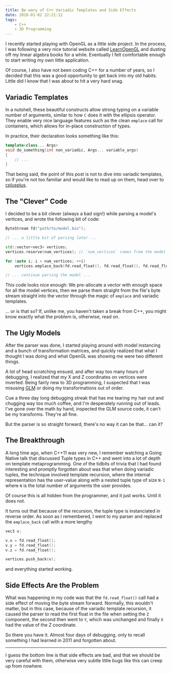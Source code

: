 ```yaml
---
title: Be wary of C++ Variadic Templates and Side Effects
date: 2018-01-02 22:21:12
tags:
    - C++
    - 3D Programming
---
```


I recently started playing with OpenGL as a little side project. In the process,
I was following a very nice tutorial website called [LearnOpenGL][1] and dusting
off my linear algebra books for a while. Eventually I felt comfortable enough to
start writing my own little application.

Of course, I also have not been coding C++ for a number of years, so I decided
that this was a good opportunity to get back into my old habits. Little did I
know that I was about to hit a very hard snag.

[1]: https://learnopengl.com

## Variadic Templates

In a nutshell, these beautiful constructs allow strong typing on a variable
number of arguments, similar to how `C` does it with the ellipsis operator.
They enable very nice language features such as the clean `emplace` call for
containers, which allows for in-place construction of types.

In practice, their declaration looks something like this:

``` C++ 
template<class... Args>
void do_something(int non_variadic, Args... variable_args)
{
    // ...
}
```

That being said, the point of this post is not to dive into variadic templates,
so if you're not too familiar and would like to read up on them, head over to
[cplusplus][2].

[2]: http://www.cplusplus.com/articles/EhvU7k9E/

## The "Clever" Code

I decided to be a bit clever (always a bad sign!) while parsing a model's
vertices, and wrote the following bit of code:

``` C++
ByteStream fd("path/to/model.bin");

// ... a little bit of parsing later ...

std::vector<vec3> vertices;
vertices.reserve(num_vertices); // `num_vertices` comes from the model file.

for (auto i; i < num_vertices; ++i)
    vertices.emplace_back(fd.read_float(), fd.read_float(), fd.read_float());

// ... continue parsing the model ...
```

This code looks nice enough: We pre-allocate a vector with enough space for all
the model vertices, then we parse them straight from the file's byte stream
straight into the vector through the magic of `emplace` and variadic templates.

... or is that so? If, unlike me, you haven't taken a break from C++, you might
know exactly what the problem is, otherwise, read on.

## The Ugly Models

After the parser was done, I started playing around with model instancing and a
bunch of transformation matrices, and quickly realized that what I thought I was
doing and what OpenGL was showing me were two different things.

A lot of head scratching ensued, and after way too many hours of debugging, I
realized that my X and Z coordinates on vertices were inverted. Being fairly new
to 3D programming, I suspected that I was misusing [GLM][3] or doing my
transformations out of order.

Cue a three day long debugging streak that has me tearing my hair out and
chugging way too much coffee, and I'm desperately running out of leads. I've
gone over the math by hand, inspected the GLM source code, it can't be my
transforms. They're all fine.

But the parser is so straight forward, there's no way it can be that... can it?

[3]: https://glm.g-truc.net

## The Breakthrough

A long time ago, when C++11 was very new, I remember watching a Going Native
talk that discussed Tuple types in C++ and went into a lot of depth on template
metaprogramming. One of the tidbits of trivia that I had found interesting and
promptly forgotten about was that when doing variadic tuples, the technique
involved template recursion, where the internal representation has the
user-value along with a nested tuple type of size `N-1` where `N` is the total
number of arguments the user provides.


Of course this is all hidden from the programmer, and it just works. Until it
does not.

It turns out that because of the recursion, the tuple type is instanciated in
reverse order. As soon as I remembered, I went to my parser and replaced the
`emplace_back` call with a more lengthy

```C++
vec3 v;

v.x = fd.read_float();
v.y = fd.read_float();
v.z = fd.read_float();

vertices.push_back(v);
```

and everything started working.

## Side Effects Are the Problem

What was happening in my code was that the `fd.read_float()` call had a side
effect of moving the byte stream forward. Normally, this wouldn't matter, but in
this case, because of the variadic template recursion, it caused the parser to
read the first float in the file when setting the `Z` component, the second then
went to `Y`, which was unchanged and finally `X` had the value of the Z
coordinate.

So there you have it. Almost four days of debugging, only to recall something I
had learned in 2011 and forgotten about.

---

I guess the bottom line is that side effects are bad, and that we should be very
careful with them, otherwise very subtle little bugs like this can creep up from
nowhere.
